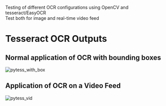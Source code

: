 Testing of different OCR configurations using OpenCV and tesseract/EasyOCR <br>
Test both for image and real-time video feed

# Tesseract OCR Outputs
## Normal application of OCR with bounding boxes
![pytess_with_box](https://github.com/user-attachments/assets/38e81304-1b9a-4523-9df5-6806c8e97789)

## Application of OCR on a Video Feed
![pytess_vid](https://github.com/user-attachments/assets/ead5ea21-d2d1-4f89-bee6-07593e11ce69)
